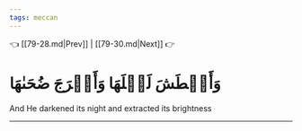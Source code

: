 ```yaml
---
tags: meccan
---
```


👈 [[79-28.md|Prev]] | [[79-30.md|Next]] 👉

# وَأَغۡطَشَ لَيۡلَهَا وَأَخۡرَجَ ضُحَىٰهَا

And He darkened its night and extracted its brightness

---

